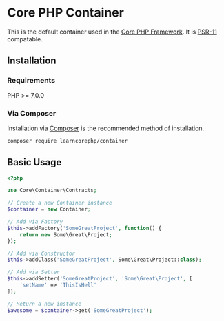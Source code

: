 # Core PHP Container

This is the default container used in the [Core PHP Framework](https://github.com/AhmedRaafat14/corephp-framework). It is [PSR-11](https://github.com/php-fig/fig-standards/blob/master/accepted/PSR-11-container.md) compatable.

## Installation

### Requirements

PHP >= 7.0.0

### Via Composer

Installation via [Composer](https://getcomposer.org/) is the recommended method of installation.

```bash
composer require learncorephp/container
```

## Basic Usage

```php
<?php

use Core\Container\Contracts;

// Create a new Container instance
$container = new Container;

// Add via Factory
$this->addFactory('SomeGreatProject', function() {
    return new Some\Great\Project;
});

// Add via Constructor
$this->addClass('SomeGreatProject', Some\Great\Project::class);

// Add via Setter
$this->addSetter('SomeGreatProject', 'Some\Great\Project', [
    'setName' => 'ThisIsHell'
]);

// Return a new instance
$awesome = $container->get('SomeGreatProject');
```